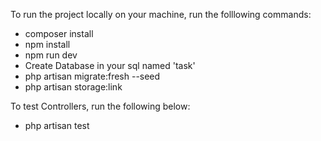 <p>To run the project locally on your machine, run the folllowing commands:</p>
<ul>
    <li>composer install</li>
    <li>npm install</li>
    <li>npm run dev</li>
    <li>Create Database in your sql named 'task'</li>
    <li>php artisan migrate:fresh --seed</li>
    <li>php artisan storage:link</li>
</ul>

<p>To test Controllers, run the following below:</p>
<ul>
    <li>php artisan test</li>
</ul>
